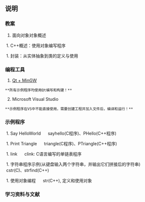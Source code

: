 ## 说明


### 教案

  1. 面向对象对象概述

  1. C++概述：使用对象编写程序

  1. 封装：从实体抽象到类的定义与使用


### 编程工具

  1. [Qt + MinGW](http://download.qt.io/archive/qt/)

    **所有示例程序均使用Qt编写和构建！**

  2. Microsoft Visual Studio

    **示例程序在VS中不能直接使用，需要创建工程并加入文件后，编译和运行！**


### 示例程序
  1. Say HelloWorld
      sayhello(C程序)、PHello(C++程序)

  1. Print Triangle
      triangle(C程序)、PTriangle(C++程序)

  1. link
      clink: C语言编写的单链表程序

  1. 字符串程序示例(从键盘输入两个字符串，并输出它们拼接后的字符串)
      cstr(C)、strfind(C++)

  1. 使用对象编程
      str(C++), 定义和使用对象


### 学习资料与文献
